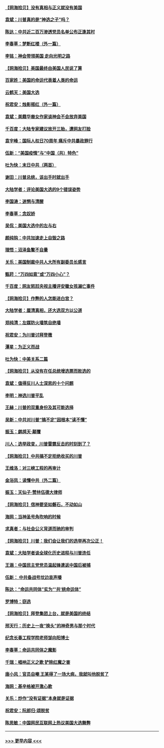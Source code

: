 #### [【网海拾贝】没有真相与正义就没有美国](../pages/nsc993/n12621885.md?t=12160751) 
#### [袁斌：川普真的是“神选之子”吗？](../pages/nsc993/n12621749.md?t=12160751) 
#### [陈达：中共近二百万渗透党员名单公布正逢其时](../pages/nsc993/n12620870.md?t=12160751) 
#### [李春草：梦断红楼（外一篇）](../pages/nsc993/n12619122.md?t=12160751) 
#### [李铭：神会带领美国 走向光明之路](../pages/nsc993/n12618584.md?t=12160751) 
#### [【网海拾贝】美国最终由美国人民说了算](../pages/nsc993/n12617255.md?t=12160751) 
#### [百家姓：美国的命运代表着人类的命运](../pages/nsc993/n12615838.md?t=12160751) 
#### [云鹤天：美国大选](../pages/nsc993/n12615994.md?t=12160751) 
#### [祝君安：烛影摇红（外一篇）](../pages/nsc993/n12615975.md?t=12160751) 
#### [袁斌：美籍华裔女作家谈神会不会放弃美国](../pages/nsc993/n12615263.md?t=12160751) 
#### [千百度：大陆专家建议放开三胎，遭网友打脸](../pages/nsc993/n12614456.md?t=12160751) 
#### [袁宇峰：国际人权日70周年 痛斥中共暴政罪行](../pages/nsc993/n12611965.md?t=12160751) 
#### [伍新：“美国疫情”与“中国（共）特色”](../pages/nsc993/n12611463.md?t=12160751) 
#### [吐为快：末日中共（两首）](../pages/nsc993/n12611461.md?t=12160751) 
#### [谢田：川普总统，该出手时就出手](../pages/nsc993/n12610905.md?t=12160751) 
#### [大陆学者：评论美国大选的9个错误姿势](../pages/nsc993/n12609586.md?t=12160751) 
#### [李国涛：迷惘与清醒](../pages/nsc993/n12607532.md?t=12160751) 
#### [李春草：念奴娇](../pages/nsc993/n12607083.md?t=12160751) 
#### [吴侃：美国大选中的左与右](../pages/nsc993/n12607054.md?t=12160751) 
#### [颜纯钩：中共加速走上自毁之路](../pages/nsc993/n12606473.md?t=12160751) 
#### [理悟：沼泽鱼鳖不自量](../pages/nsc993/n12606454.md?t=12160751) 
#### [关乐：美国制裁中共人大所有副委员长感言](../pages/nsc993/n12606442.md?t=12160751) 
#### [甄莳：“万四如意”或“万四小心”？](../pages/nsc993/n12606091.md?t=12160751) 
#### [千百度：网友怒怼央视主播评安徽女孩溺亡事件](../pages/nsc993/n12605370.md?t=12160751) 
#### [【网海拾贝】作弊的人怎能进白宫？](../pages/nsc993/n12603546.md?t=12160751) 
#### [大陆学者：厘清真相，还大选双方以公道](../pages/nsc993/n12603475.md?t=12160751) 
#### [郑纯清：左媒防火墙筑自绝墙](../pages/nsc993/n12602226.md?t=12160751) 
#### [祝君安：为川普讨拜登檄](../pages/nsc993/n12602199.md?t=12160751) 
#### [潭星：为正义而战](../pages/nsc993/n12600926.md?t=12160751) 
#### [吐为快：中美关系二篇](../pages/nsc993/n12600908.md?t=12160751) 
#### [【网海拾贝】从没有在任总统增选票而败选的](../pages/nsc993/n12600435.md?t=12160751) 
#### [袁斌：值得反川人士深思的十个问题](../pages/nsc993/n12600332.md?t=12160751) 
#### [李明：神选川普平乱](../pages/nsc993/n12599751.md?t=12160751) 
#### [王赫：川普的双重身份及其可能选择](../pages/nsc993/n12599723.md?t=12160751) 
#### [吴新：中共对川普“搞不定”因根本“读不懂”](../pages/nsc993/n12599502.md?t=12160751) 
#### [振玉：鹧鸪天‧颠覆](../pages/nsc993/n12599494.md?t=12160751) 
#### [川人：选举政变，川普雷霆反击的时刻到了？](../pages/nsc993/n12599291.md?t=12160751) 
#### [【网海拾贝】中共搞不定拒绝收买的川普](../pages/nsc993/n12598955.md?t=12160751) 
#### [王维洛：对三峡工程的再审计](../pages/nsc993/n12598436.md?t=12160751) 
#### [金浴凤：读懂中共（外二篇）](../pages/nsc993/n12597943.md?t=12160751) 
#### [振玉：天仙子‧赞林伍德大律师](../pages/nsc993/n12597929.md?t=12160751) 
#### [【网海拾贝】信神要坚如磐石，不动如山](../pages/nsc993/n12597901.md?t=12160751) 
#### [海网：当神圣号角吹响的时候](../pages/nsc993/n12595891.md?t=12160751) 
#### [求真者：与社会公义背道而驰的审判](../pages/nsc993/n12595868.md?t=12160751) 
#### [【网海拾贝】川普：我们会让我们的选举再次公正！](../pages/nsc993/n12594930.md?t=12160751) 
#### [袁斌：大陆学者谈全球化历史进程与川普连任](../pages/nsc993/n12594690.md?t=12160751) 
#### [王涵：中国民主党党员温起锋遣返中国后被捕](../pages/nsc993/n12594540.md?t=12160751) 
#### [伍新： 中共备战号坟边哀声嚎](../pages/nsc993/n12593086.md?t=12160751) 
#### [陈达：“命运共同体”实为“‘共’统命运体”](../pages/nsc993/n12590865.md?t=12160751) 
#### [罗博特：窃选](../pages/nsc993/n12590619.md?t=12160751) 
#### [【网海拾贝】拜登集团上台，就是美国的终结](../pages/nsc993/n12589725.md?t=12160751) 
#### [邢天行：历史上一夜“换头”的神奇男与那个时代](../pages/nsc993/n12589424.md?t=12160751) 
#### [纪念长春工程学院老师邹向阳博士](../pages/nsc993/n12585390.md?t=12160751) 
#### [李春草：命运共同体之魔影](../pages/nsc993/n12585026.md?t=12160751) 
#### [千瑞：唱响正义之歌 铲除红魔之害](../pages/nsc993/n12585002.md?t=12160751) 
#### [唐小风：官员自嘲 王某得了一场大病，我就叫他脱贫了](../pages/nsc993/n12584981.md?t=12160751) 
#### [海网：基辛格被开激心歌](../pages/nsc993/n12584946.md?t=12160751) 
#### [关乐：炒作“没有证据”本身就是证据](../pages/nsc993/n12583146.md?t=12160751) 
#### [祝君安：阮郎归‧颂脱贫](../pages/nsc993/n12583119.md?t=12160751) 
#### [陈思敏：中国网民互联网上热议美国大选舞弊](../pages/nsc993/n12582845.md?t=12160751) 

----
#### [ >>> 更早内容 <<< ](../indexes/nsc993-earlier.md)
